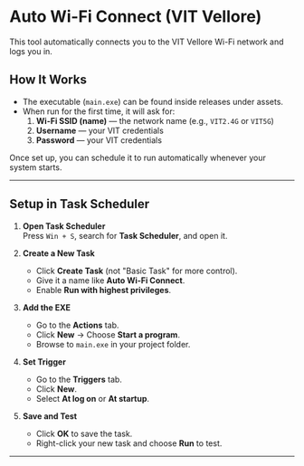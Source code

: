 # Auto Wi-Fi Connect (VIT Vellore)

This tool automatically connects you to the VIT Vellore Wi-Fi network and logs you in.

## How It Works
- The executable (`main.exe`) can be found inside releases under assets.
- When run for the first time, it will ask for:
  1. **Wi-Fi SSID (name)** — the network name (e.g., `VIT2.4G` or `VIT5G`)
  2. **Username** — your VIT credentials
  3. **Password** — your VIT credentials

Once set up, you can schedule it to run automatically whenever your system starts.

---

## Setup in Task Scheduler

1. **Open Task Scheduler**  
   Press `Win + S`, search for **Task Scheduler**, and open it.

2. **Create a New Task**  
   - Click **Create Task** (not "Basic Task" for more control).
   - Give it a name like **Auto Wi-Fi Connect**.
   - Enable **Run with highest privileges**.

3. **Add the EXE**  
   - Go to the **Actions** tab.
   - Click **New** → Choose **Start a program**.
   - Browse to `main.exe` in your project folder.

4. **Set Trigger**  
   - Go to the **Triggers** tab.
   - Click **New**.
   - Select **At log on** or **At startup**.

5. **Save and Test**  
   - Click **OK** to save the task.
   - Right-click your new task and choose **Run** to test.

---
